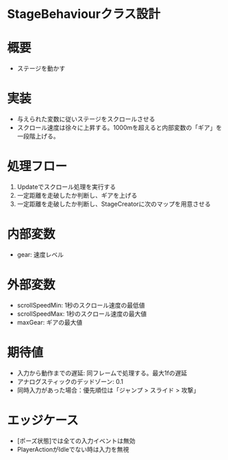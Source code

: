 # StageBehaviourクラス設計

# 概要
- ステージを動かす

# 実装
- 与えられた変数に従いステージをスクロールさせる
- スクロール速度は徐々に上昇する。1000mを超えると内部変数の「ギア」を一段階上げる。

# 処理フロー
1. Updateでスクロール処理を実行する
2. 一定距離を走破したか判断し、ギアを上げる
3. 一定距離を走破したか判断し、StageCreatorに次のマップを用意させる

# 内部変数
- gear: 速度レベル

# 外部変数
- scrollSpeedMin: 1秒のスクロール速度の最低値
- scrollSpeedMax: 1秒のスクロール速度の最大値
- maxGear: ギアの最大値

# 期待値
- 入力から動作までの遅延: 同フレームで処理する。最大1fの遅延
- アナログスティックのデッドゾーン: 0.1
- 同時入力があった場合：優先順位は「ジャンプ > スライド > 攻撃」

# エッジケース
- [ポーズ状態]では全ての入力イベントは無効
- PlayerActionがIdleでない時は入力を無視
